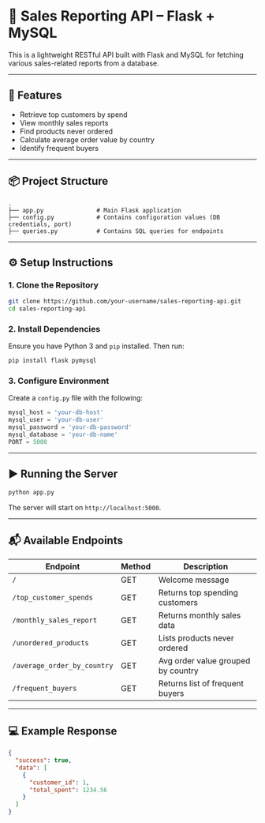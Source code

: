 
# 🛒 Sales Reporting API – Flask + MySQL

This is a lightweight RESTful API built with Flask and MySQL for fetching various sales-related reports from a database.

---

## 🚀 Features

- Retrieve top customers by spend
- View monthly sales reports
- Find products never ordered
- Calculate average order value by country
- Identify frequent buyers

---

## 📦 Project Structure

```
.
├── app.py               # Main Flask application
├── config.py            # Contains configuration values (DB credentials, port)
├── queries.py           # Contains SQL queries for endpoints
```

---

## ⚙️ Setup Instructions

### 1. Clone the Repository

```bash
git clone https://github.com/your-username/sales-reporting-api.git
cd sales-reporting-api
```

### 2. Install Dependencies

Ensure you have Python 3 and `pip` installed. Then run:

```bash
pip install flask pymysql
```

### 3. Configure Environment

Create a `config.py` file with the following:

```python
mysql_host = 'your-db-host'
mysql_user = 'your-db-user'
mysql_password = 'your-db-password'
mysql_database = 'your-db-name'
PORT = 5000
```

---

## ▶️ Running the Server

```bash
python app.py
```

The server will start on `http://localhost:5000`.

---

## 📬 Available Endpoints

| Endpoint                        | Method | Description                              |
|--------------------------------|--------|------------------------------------------|
| `/`                            | GET    | Welcome message                          |
| `/top_customer_spends`         | GET    | Returns top spending customers           |
| `/monthly_sales_report`        | GET    | Returns monthly sales data               |
| `/unordered_products`          | GET    | Lists products never ordered             |
| `/average_order_by_country`    | GET    | Avg order value grouped by country       |
| `/frequent_buyers`             | GET    | Returns list of frequent buyers          |

---

## 💻 Example Response

```json
{
  "success": true,
  "data": [
    {
      "customer_id": 1,
      "total_spent": 1234.56
    }
  ]
}
```